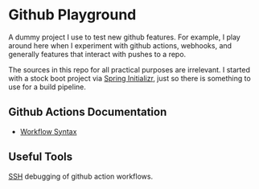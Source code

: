 # Github Playground
A dummy project I use to test new github features. For example, I play around here when I experiment with github 
actions, webhooks, and generally features that interact with pushes to a repo.

The sources in this repo for all practical purposes are irrelevant. I started with a stock boot 
project via [Spring Initializr](https://start.spring.io/), just so there is something to use for 
a build pipeline.

## Github Actions Documentation
- [Workflow Syntax](https://help.github.com/en/actions/reference/workflow-syntax-for-github-actions)


## Useful Tools
[SSH](https://github.com/marketplace/actions/debugging-with-tmate) debugging of github action workflows.